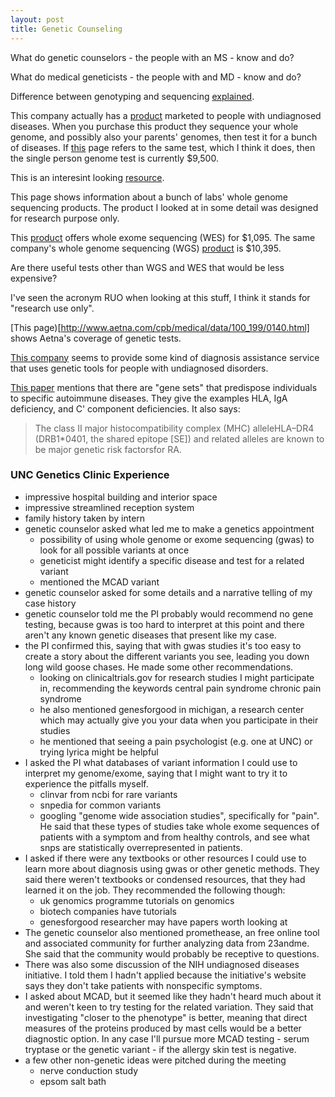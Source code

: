 ```yaml
---
layout: post
title: Genetic Counseling 
---
```


What do genetic counselors - the people with an MS - know and do?

What do medical geneticists - the people with and MD - know and do?

Difference between genotyping and sequencing [explained](https://customercare.23andme.com/hc/en-us/articles/202904600-What-is-the-difference-between-genotyping-and-sequencing-).

This company actually has a [product](https://www.illumina.com/content/dam/illumina-marketing/documents/clinical/datasheet-trugenome-undiagnosed-disease.pdf) marketed to people with undiagnosed diseases. When you purchase this product they sequence your whole genome, and possibly also your parents' genomes, then test it for a bunch of diseases. If [this](http://www.illumina.com/clinical/illumina_clinical_laboratory/trugenome-clinical-sequencing-services.html) page refers to the same test, which I think it does, then the single person genome test is currently $9,500.

This is an interesint looking [resource](https://precisionmedicine.duke.edu/researchers/precision-medicine-programs/clinical-whole-genome-sequencing).

This page shows information about a bunch of labs' whole genome sequencing products. The product I looked at in some detail was designed for research purpose only.

This [product](https://www.genebygene.com/pages/research?goto=exome-sequencing) offers whole exome sequencing (WES) for $1,095. The same company's whole genome sequencing (WGS) [product](https://www.genebygene.com/pages/research?goto=exome-sequencing) is $10,395.

Are there useful tests other than WGS and WES that would be less expensive?

I've seen the acronym RUO when looking at this stuff, I think it stands for "research use only".

[This page)[http://www.aetna.com/cpb/medical/data/100_199/0140.html] shows Aetna's coverage of genetic tests.

[This company](http://www.raregenomics.org/process/?gclid=Cj0KEQiAn8i0BRDur-HV1PCTy4UBEiQAPuFr9BK0cDigaQCOjrQJY6ggNuRzEZHPb53Ag9VAUVNeqSEaAmDB8P8HAQ) seems to provide some kind of diagnosis assistance service that uses genetic tools for people with undiagnosed disorders.

[This paper](http://onlinelibrary.wiley.com/doi/10.1002/art.22708/epdf) mentions that there are "gene sets" that predispose individuals to specific autoimmune diseases. They give the examples HLA, IgA deficiency, and C' component deficiencies. It also says:

>The class II major histocompatibility complex (MHC) alleleHLA–DR4 (DRB1*0401, the shared epitope [SE]) and related alleles are known to be major genetic risk factorsfor RA. 

### UNC Genetics Clinic Experience

* impressive hospital building and interior space
* impressive streamlined reception system
* family history taken by intern
* genetic counselor asked what led me to make a genetics appointment
  * possibility of using whole genome or exome sequencing (gwas) to look for all possible variants at once
  * geneticist might identify a specific disease and test for a related variant
  * mentioned the MCAD variant
* genetic counselor asked for some details and a narrative telling of my case history
* genetic counselor told me the PI probably would recommend no gene testing, because gwas is too hard to interpret at this point and there aren't any known genetic diseases that present like my case.
* the PI confirmed this, saying that with gwas studies it's too easy to create a story about the different variants you see, leading you down long wild goose chases. He made some other recommendations. 
  * looking on clinicaltrials.gov for research studies I might participate in, recommending the keywords central pain syndrome
chronic pain syndrome
  * he also mentioned genesforgood in michigan, a research center which may actually give you your data when you participate in their studies
  * he mentioned that seeing a pain psychologist (e.g. one at UNC) or trying lyrica might be helpful
* I asked the PI what databases of variant information I could use to interpret my genome/exome, saying that I might want to try it to experience the pitfalls myself.
  * clinvar from ncbi for rare variants
  * snpedia for common variants
  * googling "genome wide association studies", specifically for "pain". He said that these types of studies take whole exome sequences of patients with a symptom and from healthy controls, and see what snps are statistically overrepresented in patients.
* I asked if there were any textbooks or other resources I could use to learn more about diagnosis using gwas or other genetic methods. They said there weren't textbooks or condensed resources, that they had learned it on the job. They recommended the following though:
  * uk genomics programme tutorials on genomics
  * biotech companies have tutorials
  * genesforgood researcher may have papers worth looking at
* The genetic counselor also mentioned promethease, an free online tool and associated community for further analyzing data from 23andme. She said that the community would probably be receptive to questions.
* There was also some discussion of the NIH undiagnosed diseases initiative. I told them I hadn't applied because the initiative's website says they don't take patients with nonspecific symptoms. 
* I asked about MCAD, but it seemed like they hadn't heard much about it and weren't keen to try testing for the related variation. They said that investigating "closer to the phenotype" is better, meaning that direct measures of the proteins produced by mast cells would be a better diagnostic option. In any case I'll pursue more MCAD testing - serum tryptase or the genetic variant - if the allergy skin test is negative. 
* a few other non-genetic ideas were pitched during the meeting
  * nerve conduction study
  * epsom salt bath

